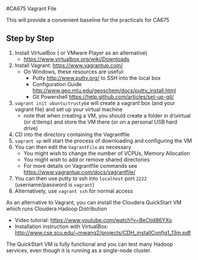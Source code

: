 #CA675 Vagrant File

This will provide a convenient baseline for the practicals for CA675

## Step by Step

1. Install VirtualBox ( or VMware Player as an alternative)
    * https://www.virtualbox.org/wiki/Downloads
2. Install Vagrant: <https://www.vagrantup.com/>
    * On Windows, these resources are useful:
      * Putty <http://www.putty.org/> to SSH into the local box
      * Configuration Guide <http://www.geo.mtu.edu/geoschem/docs/putty_install.html>
      * Git Powershell <https://help.github.com/articles/set-up-git/>
3. `vagrant init ubuntu/trusty64` will create a vagrant box (and your vagrant file) and set up your virtual machine
   * note that when creating a VM, you should create a folder in d:\virtual (or d:\temp) and store the VM there (or on a personal USB hard drive)
4. CD into the directory containing the Vagrantfile
5. `vagrant up` will start the process of downloading and configuring the VM
6. You can then edit the `VagrantFile` as necessary
    * You might wish to change the number of VCPUs, Memory Allocation
    * You might wish to add or remove shared directories
    * For more details on Vagrantfile commands see https://www.vagrantup.com/docs/vagrantfile/
6. You can then use putty to ssh into `localhost` port `2222`
   (username/password is `vagrant`)
7. Alternatively, use `vagrant ssh` for normal access

As an alternative to Vagrant, you can install the Cloudera QuickStart VM which runs Cloudera Hadoop Distribution
   * Video tutorial: https://www.youtube.com/watch?v=BeCtjd86YXo
   * Installation instruction with VirtualBox: http://www.cse.scu.edu/~mwang2/projects/CDH_installConfig1_13m.pdf 

The QuickStart VM is fully functional and you can test many Hadoop services, even though it is running as a single-node cluster.
